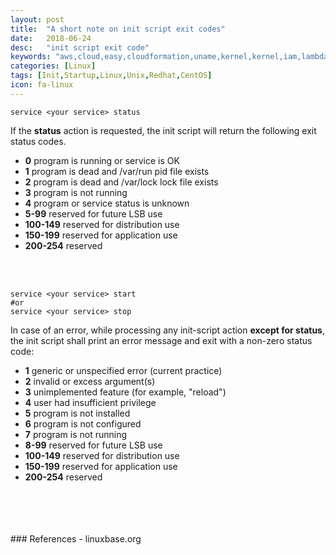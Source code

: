 ```yaml
---
layout: post
title:  "A short note on init script exit codes"
date:   2018-06-24
desc:   "init script exit code"
keywords: "aws,cloud,easy,cloudformation,uname,kernel,kernel,iam,lambda,initrdram,initrd,rolebased,rolebasespermissions,ec2permissions,permissions,ec2policy,siwal,adobe,radcom,orange,automation"
categories: [Linux]
tags: [Init,Startup,Linux,Unix,Redhat,CentOS]
icon: fa-linux
---
```



```
service <your service> status
```
If the **status** action is requested, the init script will return the following exit status codes.

- **0**	program is running or service is OK
- **1**	program is dead and /var/run pid file exists
- **2**	program is dead and /var/lock lock file exists
- **3**	program is not running
- **4**	program or service status is unknown
- **5-99**	reserved for future LSB use
- **100-149**	reserved for distribution use
- **150-199**	reserved for application use
- **200-254**	reserved

<br><br>
```
service <your service> start 
#or
service <your service> stop
```


In case of an error, while processing any init-script action **except for status**, the init script shall print an error message and exit with a non-zero status code:

- **1**	generic or unspecified error (current practice)
- **2**	invalid or excess argument(s)
- **3**	unimplemented feature (for example, "reload")
- **4**	user had insufficient privilege
- **5**	program is not installed
- **6**	program is not configured
- **7**	program is not running
- **8-99**	reserved for future LSB use
- **100-149**	reserved for distribution use
- **150-199**	reserved for application use
- **200-254**	reserved


<br>
<br>
<br>
<br>
### References -
linuxbase.org

